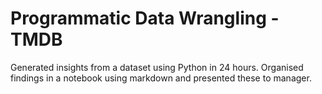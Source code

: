 # Programmatic Data Wrangling - TMDB
 Generated insights from a dataset using Python in 24 hours. Organised findings in a notebook using markdown and presented these to manager.
